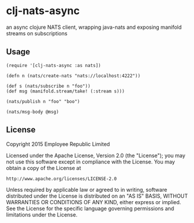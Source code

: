 # clj-nats-async

an async clojure NATS client, wrapping java-nats and exposing manifold streams
on subscriptions

## Usage

    (require '[clj-nats-async :as nats])

    (defn n (nats/create-nats "nats://localhost:4222"))

    (def s (nats/subscribe n "foo"))
    (def msg (manifold.stream/take! (:stream s)))

    (nats/publish n "foo" "boo")

    (nats/msg-body @msg)


## License

Copyright 2015 Employee Republic Limited

Licensed under the Apache License, Version 2.0 (the "License");
you may not use this software except in compliance with the License.
You may obtain a copy of the License at

    http://www.apache.org/licenses/LICENSE-2.0

Unless required by applicable law or agreed to in writing, software
distributed under the License is distributed on an "AS IS" BASIS,
WITHOUT WARRANTIES OR CONDITIONS OF ANY KIND, either express or implied.
See the License for the specific language governing permissions and
limitations under the License.
